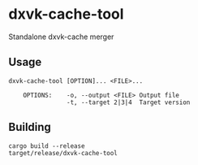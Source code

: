 # dxvk-cache-tool

Standalone dxvk-cache merger

Usage
-----
```
dxvk-cache-tool [OPTION]... <FILE>...

    OPTIONS:    -o, --output <FILE>	Output file
                -t, --target 2|3|4	Target version
```

Building
-----
```
cargo build --release
target/release/dxvk-cache-tool
```